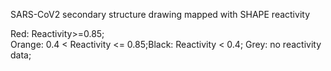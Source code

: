 SARS-CoV2 secondary structure drawing mapped with SHAPE reactivity

Red: Reactivity>=0.85;  
Orange:  0.4 < Reactivity <= 0.85;Black: 
Reactivity < 0.4;
Grey: no reactivity data;

